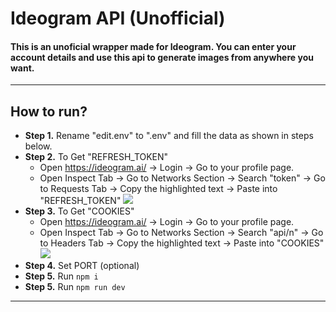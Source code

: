 # Ideogram API (Unofficial)

#### This is an unoficial wrapper made for Ideogram. You can enter your account details and use this api to generate images from anywhere you want.

<hr>

## How to run?
- <b>Step 1.</b> Rename "edit.env" to ".env" and fill the data as shown in steps below.
- <b>Step 2.</b> To Get "REFRESH_TOKEN" 
  - Open https://ideogram.ai/ -> Login -> Go to your profile page.
  - Open Inspect Tab -> Go to Networks Section -> Search "token" -> Go to Requests Tab -> Copy the highlighted text -> Paste into "REFRESH_TOKEN"
   ![](https://images2.imgbox.com/ea/75/3lNlkjJT_o.png)
- <b>Step 3.</b> To Get "COOKIES" 
  - Open https://ideogram.ai/ -> Login -> Go to your profile page.
  - Open Inspect Tab -> Go to Networks Section -> Search "api/n" -> Go to Headers Tab -> Copy the highlighted text -> Paste into "COOKIES"
   ![](https://images2.imgbox.com/ea/f6/FuN960ek_o.png)
- <b>Step 4.</b> Set PORT (optional) 
- <b>Step 5.</b> Run `npm i` 
- <b>Step 5.</b> Run `npm run dev` 

<hr>

